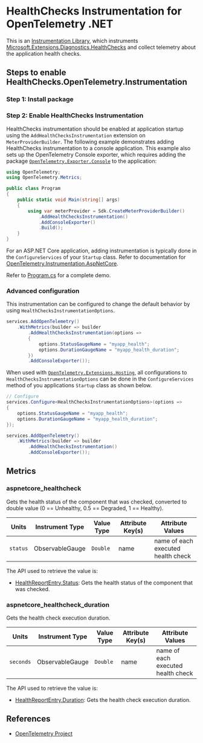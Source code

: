 # HealthChecks Instrumentation for OpenTelemetry .NET

This is an [Instrumentation
Library](https://github.com/open-telemetry/opentelemetry-specification/blob/main/specification/glossary.md#instrumentation-library),
which instruments [ Microsoft.Extensions.Diagnostics.HealthChecks](https://learn.microsoft.com/en-us/aspnet/core/host-and-deploy/health-checks) and
collect telemetry about the application health checks.

## Steps to enable HealthChecks.OpenTelemetry.Instrumentation

### Step 1: Install package

<!--Add a reference to the
[`HealthChecks.OpenTelemetry.Instrumentation`](https://www.nuget.org/packages/HealthChecks.OpenTelemetry.Instrumentation)
package.

```shell
dotnet add package HealthChecks.OpenTelemetry.Instrumentation
```-->

### Step 2: Enable HealthChecks Instrumentation

HealthChecks instrumentation should be enabled at application startup using the `AddHealthChecksInstrumentation` extension on `MeterProviderBuilder`. The following example demonstrates adding HealthChecks
instrumentation to a console application. This example also sets up the
OpenTelemetry Console exporter, which requires adding the package
[`OpenTelemetry.Exporter.Console`](https://github.com/open-telemetry/opentelemetry-dotnet/blob/main/src/OpenTelemetry.Exporter.Console/README.md)
to the application:

```csharp
using OpenTelemetry;
using OpenTelemetry.Metrics;

public class Program
{
    public static void Main(string[] args)
    {
        using var meterProvider = Sdk.CreateMeterProviderBuilder()
            .AddHealthChecksInstrumentation()
            .AddConsoleExporter()
            .Build();
    }
}
```

For an ASP.NET Core application, adding instrumentation is typically done in
the `ConfigureServices` of your `Startup` class. Refer to documentation for
[OpenTelemetry.Instrumentation.AspNetCore](https://github.com/open-telemetry/opentelemetry-dotnet/blob/main/src/OpenTelemetry.Instrumentation.AspNetCore/README.md).

Refer to [Program.cs](samples/SampleApi/Program.cs) for a
complete demo.

### Advanced configuration

This instrumentation can be configured to change the default behavior by using
`HealthChecksInstrumentationOptions`.

```csharp
services.AddOpenTelemetry()
    .WithMetrics(builder => builder
        .AddHealthChecksInstrumentation(options =>
        {
            options.StatusGaugeName = "myapp_health";
            options.DurationGaugeName = "myapp_health_duration";
        })
        .AddConsoleExporter());
```

When used with
[`OpenTelemetry.Extensions.Hosting`](https://github.com/open-telemetry/opentelemetry-dotnet/blob/main/src/OpenTelemetry.Extensions.Hosting/README.md),
all configurations to `HealthChecksInstrumentationOptions`
can be done in the `ConfigureServices` method of you applications `Startup`
class as shown below.

```csharp
// Configure
services.Configure<HealthChecksInstrumentationOptions>(options =>
{
    options.StatusGaugeName = "myapp_health";
    options.DurationGaugeName = "myapp_health_duration";
});

services.AddOpenTelemetry()
    .WithMetrics(builder => builder
        .AddHealthChecksInstrumentation()
        .AddConsoleExporter());
```

## Metrics

### aspnetcore_healthcheck

Gets the health status of the component that was checked, converted to double value (0 == Unhealthy, 0.5 == Degraded, 1 == Healthy).

| Units | Instrument Type | Value Type | Attribute Key(s) | Attribute Values |
|-|-|-|-|-|
| `status` | ObservableGauge | `Double`    | name       | name of each executed health check |

The API used to retrieve the value is:

- [HealthReportEntry.Status](https://learn.microsoft.com/en-us/dotnet/api/microsoft.extensions.diagnostics.healthchecks.healthreportentry.status): Gets the health status of the component that was checked.

### aspnetcore_healthcheck_duration

Gets the health check execution duration.

| Units | Instrument Type | Value Type | Attribute Key(s) | Attribute Values |
|-|-|-|-|-|
| `seconds` | ObservableGauge | `Double`    | name       | name of each executed health check |

The API used to retrieve the value is:

- [HealthReportEntry.Duration](https://learn.microsoft.com/en-us/dotnet/api/microsoft.extensions.diagnostics.healthchecks.healthreportentry.duration): Gets the health check execution duration.

## References

- [OpenTelemetry Project](https://opentelemetry.io/)